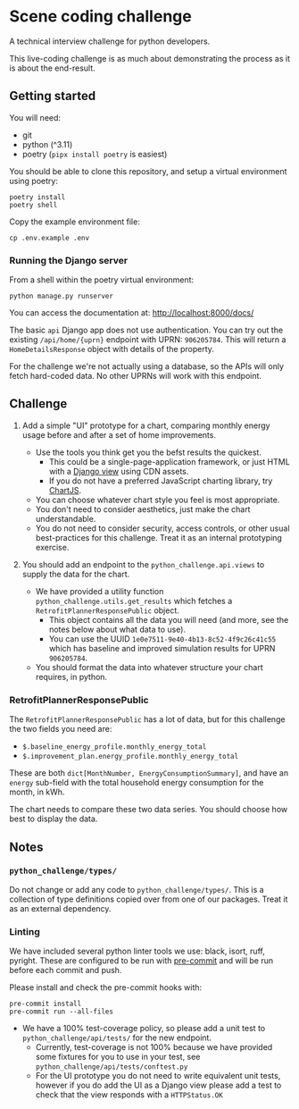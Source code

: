 # Scene coding challenge
A technical interview challenge for python developers.

This live-coding challenge is as much about demonstrating the process as it is about the
end-result.

## Getting started
You will need:
- git
- python (^3.11)
- poetry (`pipx install poetry` is easiest)

You should be able to clone this repository, and setup a virtual environment using
poetry:
```shell
poetry install
poetry shell
```

Copy the example environment file:
```shell
cp .env.example .env
```

### Running the Django server

From a shell within the poetry virtual environment:
```shell
python manage.py runserver
```

You can access the documentation at: [http://localhost:8000/docs/](http://localhost:8000/docs/)

The basic `api` Django app does not use authentication. You can try out the existing
`/api/home/{uprn}` endpoint with UPRN: `906205784`. This will return a
`HomeDetailsResponse` object with details of the property.

For the challenge we're not actually using a database, so the APIs will only fetch
hard-coded data. No other UPRNs will work with this endpoint.


## Challenge

1. Add a simple "UI" prototype for a chart, comparing monthly energy usage before and
after a set of home improvements.
    - Use the tools you think get you the befst results the quickest.
        - This could be a single-page-application framework, or just HTML with a
          [Django view](https://docs.djangoproject.com/en/5.1/topics/http/views/)
          using CDN assets.
        - If you do not have a preferred JavaScript charting library, try
          [ChartJS](https://www.chartjs.org/).
    - You can choose whatever chart style you feel is most appropriate.
    - You don't need to consider aesthetics, just make the chart understandable.
    - You do not need to consider security, access controls, or other usual best-practices
      for this challenge. Treat it as an internal prototyping exercise.

2. You should add an endpoint to the `python_challenge.api.views` to supply the data for
   the chart.
    - We have provided a utility function `python_challenge.utils.get_results` which
      fetches a `RetrofitPlannerResponsePublic` object.
        - This object contains all the data you will need (and more, see the notes below
          about what data to use).
        - You can use the UUID `1e0e7511-9e40-4b13-8c52-4f9c26c41c55` which has baseline
          and improved simulation results for UPRN `906205784`.
    - You should format the data into whatever structure your chart requires, in python.


### RetrofitPlannerResponsePublic

The `RetrofitPlannerResponsePublic` has a lot of data, but for this challenge the two
fields you need are:
- `$.baseline_energy_profile.monthly_energy_total`
- `$.improvement_plan.energy_profile.monthly_energy_total`

These are both `dict[MonthNumber, EnergyConsumptionSummary]`, and have an `energy`
sub-field with the total household energy consumption for the month, in kWh.

The chart needs to compare these two data series. You should choose how best to display
the data.


## Notes

### `python_challenge/types/`

Do not change or add any code to `python_challenge/types/`.
This is a collection of type definitions copied over from one of our packages.
Treat it as an external dependency.

### Linting

We have included several python linter tools we use: black, isort, ruff, pyright.
These are configured to be run with [pre-commit](https://pre-commit.com/) and will be
run before each commit and push.

Please install and check the pre-commit hooks with:
```shell
pre-commit install
pre-commit run --all-files
```

- We have a 100% test-coverage policy, so please add a unit test to
`python_challenge/api/tests/` for the new endpoint.
    - Currently, test-coverage is not 100% because we have provided some fixtures for
    you to use in your test, see `python_challenge/api/tests/conftest.py`
    - For the UI prototype you do not need to write equivalent unit tests, however
      if you do add the UI as a Django view please add a test to check that the view
      responds with a `HTTPStatus.OK`
